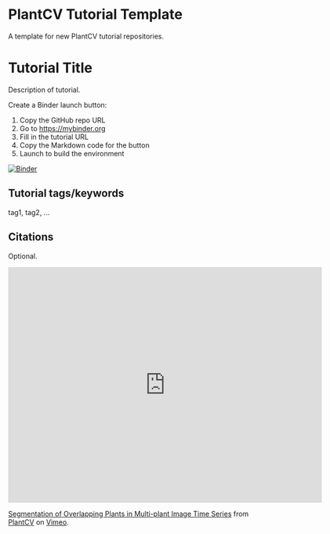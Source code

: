 # PlantCV Tutorial Template

A template for new PlantCV tutorial repositories.

# Tutorial Title

Description of tutorial.

Create a Binder launch button:

1. Copy the GitHub repo URL
2. Go to https://mybinder.org
3. Fill in the tutorial URL
4. Copy the Markdown code for the button
5. Launch to build the environment

[![Binder](https://mybinder.org/badge_logo.svg)](https://mybinder.org/v2/gh/danforthcenter/plantcv-tutorial-template/HEAD)

## Tutorial tags/keywords

tag1, tag2, ...

## Citations

Optional.

<iframe src="https://player.vimeo.com/video/633172673?h=806ded0cb9" width="640" height="480" frameborder="0" allow="autoplay; fullscreen; picture-in-picture" allowfullscreen></iframe>
<p><a href="https://vimeo.com/633172673">Segmentation of Overlapping Plants in Multi-plant Image Time Series</a> from <a href="https://vimeo.com/plantcv">PlantCV</a> on <a href="https://vimeo.com">Vimeo</a>.</p>
